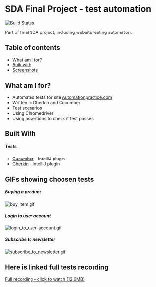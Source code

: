 # SDA Final Project - test automation 

![Build Status](https://travis-ci.com/Wuszek/SDA_FinalProject.svg?token=qwXjy3hJBFKyzysCpz3i&branch=develop)

Part of final SDA project, including website testing automation. 

## Table of contents
* [What am I for?](#what-am-i-for)
* [Built with](#built-with)
* [Screenshots](#screenshots)

## What am I for?
  - Automated tests for site [Automationpractice.com](http://automationpractice.com/)
  - Written in Gherkin and Cucumber
  - Test scenarios
  - Using Chromedriver
  - Using assertions to check if test passes

  
## Built With
##### Tests
   - [Cucumber](https://cucumber.io/) - IntelliJ plugin
   - [Gherkin](https://cucumber.io/docs/gherkin/) - IntelliJ plugin

## GIFs showing choosen tests  
  
  ##### Buying a product
  ![buy_item.gif](https://s7.gifyu.com/images/buy_item.gif)
     
  ##### Login to user account  
  ![login_to_user-account.gif](https://s7.gifyu.com/images/login_to_user-account.gif)
  
  ##### Subscribe to newsletter  
  ![subscribe_to_newsletter.gif](https://s7.gifyu.com/images/subscribe_to_newsletter.gif)
  
## Here is linked full tests recording  

  [Full recording - click to watch (12.6MB)](https://gifyu.com/image/Wbkt)  